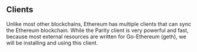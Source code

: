 ## Clients

Unlike most other blockchains, Ethereum has multiple clients that can sync the Ethereum blockchain.  While the Parity client is very powerful and fast, because most external resources are written for Go-Ethereum \(geth\), we will be installing and using this client.



